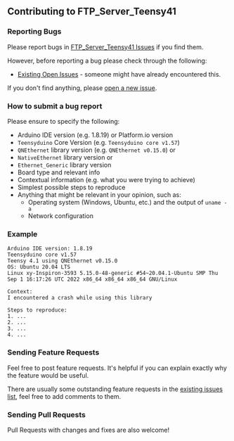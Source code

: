 ## Contributing to FTP_Server_Teensy41

### Reporting Bugs

Please report bugs in [FTP_Server_Teensy41 Issues](https://github.com/khoih-prog/FTP_Server_Teensy41/issues) if you find them.

However, before reporting a bug please check through the following:

* [Existing Open Issues](https://github.com/khoih-prog/FTP_Server_Teensy41/issues) - someone might have already encountered this.

If you don't find anything, please [open a new issue](https://github.com/khoih-prog/FTP_Server_Teensy41/issues/new).

### How to submit a bug report

Please ensure to specify the following:

* Arduino IDE version (e.g. 1.8.19) or Platform.io version
* `Teensyduino` Core Version (e.g. `Teensyduino core v1.57`)
* `QNEthernet` library version (e.g. `QNEthernet v0.15.0`) or
* `NativeEthernet` library version or
* `Ethernet_Generic` library version
* Board type and relevant info
* Contextual information (e.g. what you were trying to achieve)
* Simplest possible steps to reproduce
* Anything that might be relevant in your opinion, such as:
  * Operating system (Windows, Ubuntu, etc.) and the output of `uname -a`
  * Network configuration


### Example

```
Arduino IDE version: 1.8.19
Teensyduino core v1.57
Teensy 4.1 using QNEthernet v0.15.0
OS: Ubuntu 20.04 LTS
Linux xy-Inspiron-3593 5.15.0-48-generic #54~20.04.1-Ubuntu SMP Thu Sep 1 16:17:26 UTC 2022 x86_64 x86_64 x86_64 GNU/Linux

Context:
I encountered a crash while using this library

Steps to reproduce:
1. ...
2. ...
3. ...
4. ...
```

### Sending Feature Requests

Feel free to post feature requests. It's helpful if you can explain exactly why the feature would be useful.

There are usually some outstanding feature requests in the [existing issues list](https://github.com/khoih-prog/FTP_Server_Teensy41/issues?q=is%3Aopen+is%3Aissue+label%3Aenhancement), feel free to add comments to them.

### Sending Pull Requests

Pull Requests with changes and fixes are also welcome!

